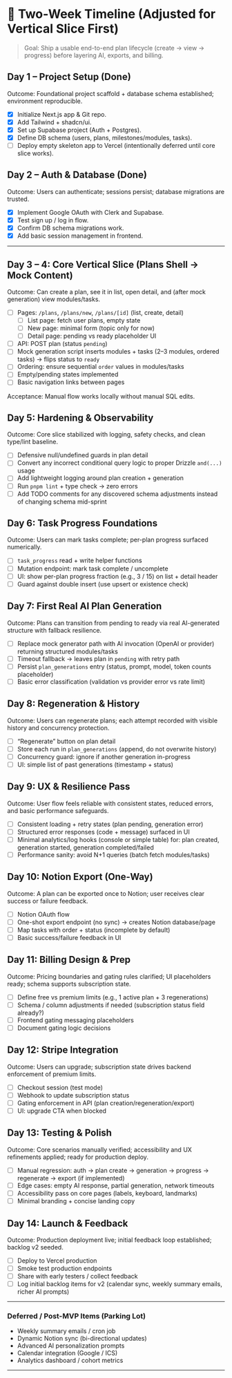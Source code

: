 # 📆 Two-Week Timeline (Adjusted for Vertical Slice First)

> Goal: Ship a usable end-to-end plan lifecycle (create → view → progress) before layering AI, exports, and billing.

## Day 1 – Project Setup (Done)

Outcome: Foundational project scaffold + database schema established; environment reproducible.

- [x] Initialize Next.js app & Git repo.
- [x] Add Tailwind + shadcn/ui.
- [x] Set up Supabase project (Auth + Postgres).
- [x] Define DB schema (users, plans, milestones/modules, tasks).
- [ ] Deploy empty skeleton app to Vercel (intentionally deferred until core slice works).

## Day 2 – Auth & Database (Done)

Outcome: Users can authenticate; sessions persist; database migrations are trusted.

- [x] Implement Google OAuth with Clerk and Supabase.
- [x] Test sign up / log in flow.
- [x] Confirm DB schema migrations work.
- [x] Add basic session management in frontend.

---

## Day 3 – 4: Core Vertical Slice (Plans Shell → Mock Content)

Outcome: Can create a plan, see it in list, open detail, and (after mock generation) view modules/tasks.

- [ ] Pages: `/plans`, `/plans/new`, `/plans/[id]` (list, create, detail)
  - [ ] List page: fetch user plans, empty state
  - [ ] New page: minimal form (topic only for now)
  - [ ] Detail page: pending vs ready placeholder UI
- [ ] API: POST plan (status `pending`)
- [ ] Mock generation script inserts modules + tasks (2–3 modules, ordered tasks) → flips status to `ready`
- [ ] Ordering: ensure sequential `order` values in modules/tasks
- [ ] Empty/pending states implemented
- [ ] Basic navigation links between pages

Acceptance: Manual flow works locally without manual SQL edits.

## Day 5: Hardening & Observability

Outcome: Core slice stabilized with logging, safety checks, and clean type/lint baseline.

- [ ] Defensive null/undefined guards in plan detail
- [ ] Convert any incorrect conditional query logic to proper Drizzle `and(...)` usage
- [ ] Add lightweight logging around plan creation + generation
- [ ] Run `pnpm lint` + type check → zero errors
- [ ] Add TODO comments for any discovered schema adjustments instead of changing schema mid-sprint

## Day 6: Task Progress Foundations

Outcome: Users can mark tasks complete; per-plan progress surfaced numerically.

- [ ] `task_progress` read + write helper functions
- [ ] Mutation endpoint: mark task complete / uncomplete
- [ ] UI: show per-plan progress fraction (e.g., 3 / 15) on list + detail header
- [ ] Guard against double insert (use upsert or existence check)

## Day 7: First Real AI Plan Generation

Outcome: Plans can transition from pending to ready via real AI-generated structure with fallback resilience.

- [ ] Replace mock generator path with AI invocation (OpenAI or provider) returning structured modules/tasks
- [ ] Timeout fallback → leaves plan in `pending` with retry path
- [ ] Persist `plan_generations` entry (status, prompt, model, token counts placeholder)
- [ ] Basic error classification (validation vs provider error vs rate limit)

## Day 8: Regeneration & History

Outcome: Users can regenerate plans; each attempt recorded with visible history and concurrency protection.

- [ ] “Regenerate” button on plan detail
- [ ] Store each run in `plan_generations` (append, do not overwrite history)
- [ ] Concurrency guard: ignore if another generation in-progress
- [ ] UI: simple list of past generations (timestamp + status)

## Day 9: UX & Resilience Pass

Outcome: User flow feels reliable with consistent states, reduced errors, and basic performance safeguards.

- [ ] Consistent loading + retry states (plan pending, generation error)
- [ ] Structured error responses (code + message) surfaced in UI
- [ ] Minimal analytics/log hooks (console or simple table) for: plan created, generation started, generation completed/failed
- [ ] Performance sanity: avoid N+1 queries (batch fetch modules/tasks)

## Day 10: Notion Export (One-Way)

Outcome: A plan can be exported once to Notion; user receives clear success or failure feedback.

- [ ] Notion OAuth flow
- [ ] One-shot export endpoint (no sync) → creates Notion database/page
- [ ] Map tasks with order + status (incomplete by default)
- [ ] Basic success/failure feedback in UI

## Day 11: Billing Design & Prep

Outcome: Pricing boundaries and gating rules clarified; UI placeholders ready; schema supports subscription state.

- [ ] Define free vs premium limits (e.g., 1 active plan + 3 regenerations)
- [ ] Schema / column adjustments if needed (subscription status field already?)
- [ ] Frontend gating messaging placeholders
- [ ] Document gating logic decisions

## Day 12: Stripe Integration

Outcome: Users can upgrade; subscription state drives backend enforcement of premium limits.

- [ ] Checkout session (test mode)
- [ ] Webhook to update subscription status
- [ ] Gating enforcement in API (plan creation/regeneration/export)
- [ ] UI: upgrade CTA when blocked

## Day 13: Testing & Polish

Outcome: Core scenarios manually verified; accessibility and UX refinements applied; ready for production deploy.

- [ ] Manual regression: auth → plan create → generation → progress → regenerate → export (if implemented)
- [ ] Edge cases: empty AI response, partial generation, network timeouts
- [ ] Accessibility pass on core pages (labels, keyboard, landmarks)
- [ ] Minimal branding + concise landing copy

## Day 14: Launch & Feedback

Outcome: Production deployment live; initial feedback loop established; backlog v2 seeded.

- [ ] Deploy to Vercel production
- [ ] Smoke test production endpoints
- [ ] Share with early testers / collect feedback
- [ ] Log initial backlog items for v2 (calendar sync, weekly summary emails, richer AI prompts)

---

### Deferred / Post-MVP Items (Parking Lot)

- Weekly summary emails / cron job
- Dynamic Notion sync (bi-directional updates)
- Advanced AI personalization prompts
- Calendar integration (Google / ICS)
- Analytics dashboard / cohort metrics

---
